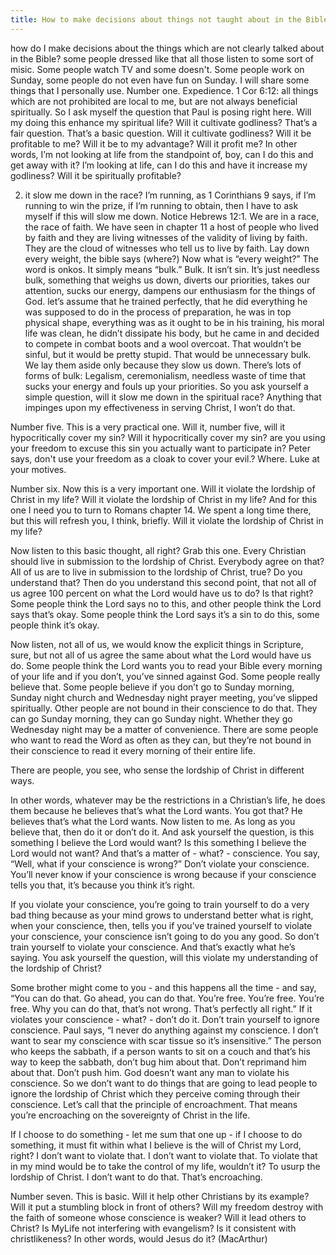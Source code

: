 ```yaml
---
title: How to make decisions about things not taught about in the Bible?
---
```


how do I make decisions about the things which are not clearly talked about in the Bible? some people dressed like that all those listen to some sort of misic. Some people watch TV and some doesn't. Some people work on Sunday, some people do not even have fun on Sunday. I will share some things that I personally use.
Number one. Expedience. 1 Cor 6:12: all things which are not prohibited are local to me, but are not always beneficial spiritually. So I ask myself the question that Paul is posing right here.  Will my doing this enhance my spiritual life?  Will it cultivate godliness?  That’s a fair question.  That’s a basic question.  Will it cultivate godliness?  Will it be profitable to me?  Will it be to my advantage?  Will it profit me?
In other words, I’m not looking at life from the standpoint of, boy, can I do this and get away with it?  I’m looking at life, can I do this and have it increase my godliness?  Will it be spiritually profitable?

2. it slow me down in the race? I’m running, as 1 Corinthians 9 says, if I’m running to win the prize, if I’m running to obtain, then I have to ask myself if this will slow me down.  Notice Hebrews 12:1.  We are in a race, the race of faith.  We have seen in chapter 11 a host of people who lived by faith and they are living witnesses of the validity of living by faith.  They are the cloud of witnesses who tell us to live by faith. Lay down every weight, the bible says (where?)
Now what is “every weight?”  The word is onkos.  It simply means “bulk.”  Bulk.  It isn’t sin.  It’s just needless bulk, something that weighs us down, diverts our priorities, takes our attention, sucks our energy, dampens our enthusiasm for the things of God.
let’s assume that he trained perfectly, that he did everything he was supposed to do in the process of preparation, he was in top physical shape, everything was as it ought to be in his training, his moral life was clean, he didn’t dissipate his body, but he came in and decided to compete in combat boots and a wool overcoat.  That wouldn’t be sinful, but it would be pretty stupid.  That would be unnecessary bulk. We lay them aside only because they slow us down.
There’s lots of forms of bulk:  Legalism, ceremonialism, needless waste of time that sucks your energy and fouls up your priorities.  So you ask yourself a simple question, will it slow me down in the spiritual race?  Anything that impinges upon my effectiveness in serving Christ, I won’t do that.

Number five.  This is a very practical one.  Will it, number five, will it hypocritically cover my sin?  Will it hypocritically cover my sin? are you using your freedom to excuse this sin you actually want to participate in? Peter says, don't use your freedom as a cloak to cover your evil.? Where. Luke at your motives.

Number six.  Now this is a very important one.  Will it violate the lordship of Christ in my life?  Will it violate the lordship of Christ in my life?  And for this one I need you to turn to Romans chapter 14.  We spent a long time there, but this will refresh you, I think, briefly.  Will it violate the lordship of Christ in my life?

Now listen to this basic thought, all right?  Grab this one.  Every Christian should live in submission to the lordship of Christ.  Everybody agree on that?  All of us are to live in submission to the lordship of Christ, true?  Do you understand that?  Then do you understand this second point, that not all of us agree 100 percent on what the Lord would have us to do?  Is that right?  Some people think the Lord says no to this, and other people think the Lord says that’s okay.  Some people think the Lord says it’s a sin to do this, some people think it’s okay.

Now listen, not all of us, we would know the explicit things in Scripture, sure, but not all of us agree the same about what the Lord would have us do.  Some people think the Lord wants you to read your Bible every morning of your life and if you don’t, you’ve sinned against God.  Some people really believe that.  Some people believe if you don’t go to Sunday morning, Sunday night church and Wednesday night prayer meeting, you’ve slipped spiritually.  Other people are not bound in their conscience to do that.  They can go Sunday morning, they can go Sunday night.  Whether they go Wednesday night may be a matter of convenience.  There are some people who want to read the Word as often as they can, but they’re not bound in their conscience to read it every morning of their entire life.

There are people, you see, who sense the lordship of Christ in different ways.

In other words, whatever may be the restrictions in a Christian’s life, he does them because he believes that’s what the Lord wants.  You got that?  He believes that’s what the Lord wants.  Now listen to me.  As long as you believe that, then do it or don’t do it.  And ask yourself the question, is this something I believe the Lord would want?  Is this something I believe the Lord would not want?  And that’s a matter of - what?  - conscience.  You say, “Well, what if your conscience is wrong?”  Don’t violate your conscience.  You’ll never know if your conscience is wrong because if your conscience tells you that, it’s because you think it’s right.

If you violate your conscience, you’re going to train yourself to do a very bad thing because as your mind grows to understand better what is right, when your conscience, then, tells you if you’ve trained yourself to violate your conscience, your conscience isn’t going to do you any good.  So don’t train yourself to violate your conscience.  And that’s exactly what he’s saying.  You ask yourself the question, will this violate my understanding of the lordship of Christ?

Some brother might come to you - and this happens all the time - and say, “You can do that.  Go ahead, you can do that.  You’re free.  You’re free.  You’re free.  Why you can do that, that’s not wrong.  That’s perfectly all right.”  If it violates your conscience - what? - don’t do it.  Don’t train yourself to ignore conscience.  Paul says, “I never do anything against my conscience.  I don’t want to sear my conscience with scar tissue so it’s insensitive.”  The person who keeps the sabbath, if a person wants to sit on a couch and that’s his way to keep the sabbath, don’t bug him about that.  Don’t reprimand him about that.  Don’t push him.
God doesn’t want any man to violate his conscience.  So we don’t want to do things that are going to lead people to ignore the lordship of Christ which they perceive coming through their conscience.  Let’s call that the principle of encroachment.  That means you’re encroaching on the sovereignty of Christ in the life.

If I choose to do something - let me sum that one up - if I choose to do something, it must fit within what I believe is the will of Christ my Lord, right?  I don’t want to violate that.  I don’t want to violate that.  To violate that in my mind would be to take the control of my life, wouldn’t it?  To usurp the lordship of Christ.  I don’t want to do that.  That’s encroaching.

Number seven.  This is basic.  Will it help other Christians by its example? Will it put a stumbling block in front of others? Will my freedom destroy with the faith of someone whose conscience is weaker? Will it lead others to Christ? Is MyLife not interfering with evangelism?
Is it consistent with christlikeness? In other words, would Jesus do it?
(MacArthur)

